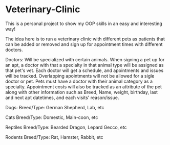 # Veterinary-Clinic
This is a personal project to show my OOP skills in an easy and interesting way!

The idea here is to run a veterinary clinic with different pets as patients that can be added or removed and sign up for appointment times with different doctors.

Doctors:
Will be specialized with certain animals. When signing a pet up for an apt, a doctor with that a specialty in that animal type will be assigned as that pet's vet. Each doctor will get a schedule, and apointments and issues will be tracked. Overlapping apointments will not be allowed for a sigle doctor or pet. Pets must have a doctor with their animal category as a specialty. Appointment costs will also be tracked as an attribute of the pet along with other information such as Breed, Name, weight, birthday, last and next apt datetimes, and each visits' reason/issue.

Dogs:
Breed/Type: German Shepherd, Lab, etc

Cats
Breed/Type: Domestic, Main-coon, etc

Reptiles
Breed/Type: Bearded Dragon, Lepard Gecco, etc

Rodents
Breed/Type: Rat, Hamster, Rabbit, etc
